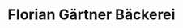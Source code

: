 ---
title: "Florian Gärtner Bäckerei"
url: /crostwitz/florian-gaertner-baeckerei/
shop: Bäckerei
---